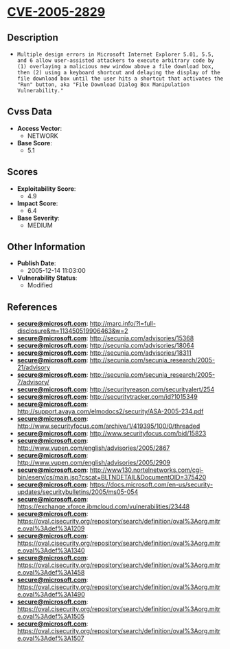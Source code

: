 
# [CVE-2005-2829](http://marc.info/?l=full-disclosure&m=113450519906463&w=2)

## Description

- `Multiple design errors in Microsoft Internet Explorer 5.01, 5.5, and 6 allow user-assisted attackers to execute arbitrary code by (1) overlaying a malicious new window above a file download box, then (2) using a keyboard shortcut and delaying the display of the file download box until the user hits a shortcut that activates the "Run" button, aka "File Download Dialog Box Manipulation Vulnerability."`

## Cvss Data

- **Access Vector**:
  - NETWORK
- **Base Score**:
  - 5.1

## Scores

- **Exploitability Score**:
  - 4.9
- **Impact Score**:
  - 6.4
- **Base Severity**:
  - MEDIUM

## Other Information

- **Publish Date**:
  - 2005-12-14 11:03:00
- **Vulnerability Status**:
  - Modified

## References

- **secure@microsoft.com**: http://marc.info/?l=full-disclosure&m=113450519906463&w=2
- **secure@microsoft.com**: http://secunia.com/advisories/15368
- **secure@microsoft.com**: http://secunia.com/advisories/18064
- **secure@microsoft.com**: http://secunia.com/advisories/18311
- **secure@microsoft.com**: http://secunia.com/secunia_research/2005-21/advisory
- **secure@microsoft.com**: http://secunia.com/secunia_research/2005-7/advisory/
- **secure@microsoft.com**: http://securityreason.com/securityalert/254
- **secure@microsoft.com**: http://securitytracker.com/id?1015349
- **secure@microsoft.com**: http://support.avaya.com/elmodocs2/security/ASA-2005-234.pdf
- **secure@microsoft.com**: http://www.securityfocus.com/archive/1/419395/100/0/threaded
- **secure@microsoft.com**: http://www.securityfocus.com/bid/15823
- **secure@microsoft.com**: http://www.vupen.com/english/advisories/2005/2867
- **secure@microsoft.com**: http://www.vupen.com/english/advisories/2005/2909
- **secure@microsoft.com**: http://www130.nortelnetworks.com/cgi-bin/eserv/cs/main.jsp?cscat=BLTNDETAIL&DocumentOID=375420
- **secure@microsoft.com**: https://docs.microsoft.com/en-us/security-updates/securitybulletins/2005/ms05-054
- **secure@microsoft.com**: https://exchange.xforce.ibmcloud.com/vulnerabilities/23448
- **secure@microsoft.com**: https://oval.cisecurity.org/repository/search/definition/oval%3Aorg.mitre.oval%3Adef%3A1209
- **secure@microsoft.com**: https://oval.cisecurity.org/repository/search/definition/oval%3Aorg.mitre.oval%3Adef%3A1340
- **secure@microsoft.com**: https://oval.cisecurity.org/repository/search/definition/oval%3Aorg.mitre.oval%3Adef%3A1458
- **secure@microsoft.com**: https://oval.cisecurity.org/repository/search/definition/oval%3Aorg.mitre.oval%3Adef%3A1490
- **secure@microsoft.com**: https://oval.cisecurity.org/repository/search/definition/oval%3Aorg.mitre.oval%3Adef%3A1505
- **secure@microsoft.com**: https://oval.cisecurity.org/repository/search/definition/oval%3Aorg.mitre.oval%3Adef%3A1507
